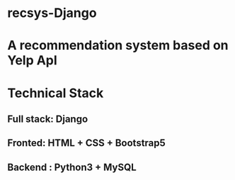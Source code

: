 # recsys-Django

# A recommendation system based on Yelp ApI

# Technical Stack

## Full stack: Django
   
## Fronted: HTML + CSS + Bootstrap5
 
## Backend : Python3 + MySQL
